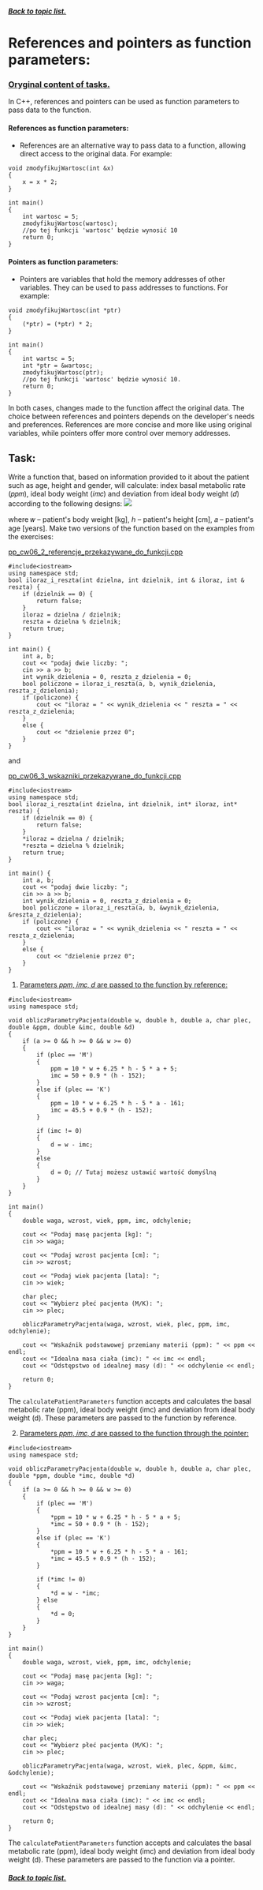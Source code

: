 ##### [Back to topic list.](/first_semester_C++/first_semester_C++.md)
# References and pointers as function parameters:
<!--
W języku C++, referencje i wskaźniki mogą być używane jako parametry funkcji w celu przekazania danych dco funkcji.
#### Referencje jako parametry funkcji:
* Referencje to alternatywny sposób przekazywania danych do funkcji, umożliwiający bezpośredni dostęp do oryginalnych danych. Na przykład:
```
void zmodyfikujWartosc(int &x)
{
    x = x * 2;
}

int main()
{
    int wartosc = 5;
    zmodyfikujWartosc(wartosc);
    //po tej funkcji 'wartosc' będzie wynosić 10
    return 0;
}
```
#### Wskaźniki jako parametry funkcji:
* Wskaźniki to zmienne, które przechowują adresy pamięci innych zmiennych. Mogą być używane do przekazywania adresów do funkcji. Na przykład:
```
void zmodyfikujWartosc(int *ptr)
{
    (*ptr) = (*ptr) * 2;
}

int main()
{
    int wartsc = 5;
    int *ptr = &wartosc;
    zmodyfikujWartosc(ptr);
    //po tej funkcji 'wartosc' będzie wynosić 10.
    return 0;
}
```
W obu przypadkach, zmiany wprowadzone w funkcji mają wpływ na oryginalne dane. Wybór między referencjami a wskaźnikami zależy od potrzeb i preferancji programisty. Referencje są bardziej zwięzłe i bardziej przypominają korzystamie z oryginalnych zmiennych, podczas gdy wskaźniki oferują większą kontrolę nad adresami pamięci.
-->
### [Oryginal content of tasks.](/first_semester_C++/19_11_23/pp%20cw06%20referencje%20i%20wskazniki.pdf)
In C++, references and pointers can be used as function parameters to pass data to the function.
#### References as function parameters:
* References are an alternative way to pass data to a function, allowing direct access to the original data. For example:
```
void zmodyfikujWartosc(int &x)
{
    x = x * 2;
}

int main()
{
    int wartosc = 5;
    zmodyfikujWartosc(wartosc);
    //po tej funkcji 'wartosc' będzie wynosić 10
    return 0;
}
```
#### Pointers as function parameters:
* Pointers are variables that hold the memory addresses of other variables. They can be used to pass addresses to functions. For example:
```
void zmodyfikujWartosc(int *ptr)
{
    (*ptr) = (*ptr) * 2;
}

int main()
{
    int wartsc = 5;
    int *ptr = &wartosc;
    zmodyfikujWartosc(ptr);
    //po tej funkcji 'wartosc' będzie wynosić 10.
    return 0;
}
```
In both cases, changes made to the function affect the original data. The choice between references and pointers depends on the developer's needs and preferences. References are more concise and more like using original variables, while pointers offer more control over memory addresses.
## Task:
Write a function that, based on information provided to it about the patient such as age, height and gender, will calculate: index
basal metabolic rate (𝑝𝑝𝑚), ideal body weight (𝑖𝑚𝑐) and deviation from ideal body weight (𝑑) according to
the following designs:
![](/first_semester_C++/19_11_23/task1_cw06_description.png)

where 𝑤 – patient's body weight [kg], ℎ – patient's height [cm], 𝑎 – patient's age [years].
Make two versions of the function based on the examples from the exercises:

[pp_cw06_2_referencje_przekazywane_do_funkcji.cpp](/first_semester_C++/19_11_23/pp_cw06_2_referencje_przekazywane_do_funkcji.cpp) 
```
#include<iostream>
using namespace std;
bool iloraz_i_reszta(int dzielna, int dzielnik, int & iloraz, int & reszta) {
	if (dzielnik == 0) {
		return false;
	}
	iloraz = dzielna / dzielnik;
	reszta = dzielna % dzielnik;
	return true;
}

int main() {
	int a, b;
	cout << "podaj dwie liczby: ";
	cin >> a >> b;
	int wynik_dzielenia = 0, reszta_z_dzielenia = 0;
	bool policzone = iloraz_i_reszta(a, b, wynik_dzielenia, reszta_z_dzielenia);
	if (policzone) {
		cout << "iloraz = " << wynik_dzielenia << " reszta = " << reszta_z_dzielenia;
	}
	else {
		cout << "dzielenie przez 0";
	}
}
```
and 

[pp_cw06_3_wskazniki_przekazywane_do_funkcji.cpp](/first_semester_C++/19_11_23/pp_cw06_3_wskaźniki_przekazywane_do_funkcji.cpp)
```
#include<iostream>
using namespace std;
bool iloraz_i_reszta(int dzielna, int dzielnik, int* iloraz, int* reszta) {
	if (dzielnik == 0) {
		return false;
	}
	*iloraz = dzielna / dzielnik;
	*reszta = dzielna % dzielnik;
	return true;
}

int main() {
	int a, b;
	cout << "podaj dwie liczby: ";
	cin >> a >> b;
	int wynik_dzielenia = 0, reszta_z_dzielenia = 0;
	bool policzone = iloraz_i_reszta(a, b, &wynik_dzielenia, &reszta_z_dzielenia);
	if (policzone) {
		cout << "iloraz = " << wynik_dzielenia << " reszta = " << reszta_z_dzielenia;
	}
	else {
		cout << "dzielenie przez 0";
	}
}
```
1. [Parameters 𝑝𝑝𝑚, 𝑖𝑚𝑐, 𝑑 are passed to the function by reference:]()
```
#include<iostream>
using namespace std;

void obliczParametryPacjenta(double w, double h, double a, char plec, double &ppm, double &imc, double &d) 
{
    if (a >= 0 && h >= 0 && w >= 0) 
    {
        if (plec == 'M') 
        {
            ppm = 10 * w + 6.25 * h - 5 * a + 5;
            imc = 50 + 0.9 * (h - 152);
        }
        else if (plec == 'K') 
        {
            ppm = 10 * w + 6.25 * h - 5 * a - 161;
            imc = 45.5 + 0.9 * (h - 152);
        }

        if (imc != 0) 
        {
            d = w - imc;
        } 
        else 
        {
            d = 0; // Tutaj możesz ustawić wartość domyślną
        }
    }
}

int main() 
{
    double waga, wzrost, wiek, ppm, imc, odchylenie;

    cout << "Podaj masę pacjenta [kg]: ";
    cin >> waga;

    cout << "Podaj wzrost pacjenta [cm]: ";
    cin >> wzrost;

    cout << "Podaj wiek pacjenta [lata]: ";
    cin >> wiek;

    char plec;
    cout << "Wybierz płeć pacjenta (M/K): ";
    cin >> plec;

    obliczParametryPacjenta(waga, wzrost, wiek, plec, ppm, imc, odchylenie);

    cout << "Wskaźnik podstawowej przemiany materii (ppm): " << ppm << endl;
    cout << "Idealna masa ciała (imc): " << imc << endl;
    cout << "Odstępstwo od idealnej masy (d): " << odchylenie << endl;

    return 0;
}
```
<!--
Funkcja `obliczParametryPacjenta` przyjmuje parametry i oblicza wskaźnik podstawowej przemiany materii (ppm), idealną masę ciała (imc) oraz odstępstwo od idealnej masy ciała (d). Parametry te są przekazywane do funkcji przez referencję.
-->
The `calculatePatientParameters` function accepts and calculates the basal metabolic rate (ppm), ideal body weight (imc) and deviation from ideal body weight (d). These parameters are passed to the function by reference.

2. [Parameters 𝑝𝑝𝑚, 𝑖𝑚𝑐, 𝑑 are passed to the function through the pointer:](/first_semester_C++/19_11_23/task_query_2.cpp)
```
#include<iostream>
using namespace std;

void obliczParametryPacjenta(double w, double h, double a, char plec, double *ppm, double *imc, double *d) 
{
    if (a >= 0 && h >= 0 && w >= 0) 
    {
        if (plec == 'M') 
        {
            *ppm = 10 * w + 6.25 * h - 5 * a + 5;
            *imc = 50 + 0.9 * (h - 152);
        } 
        else if (plec == 'K') 
        {
            *ppm = 10 * w + 6.25 * h - 5 * a - 161;
            *imc = 45.5 + 0.9 * (h - 152);
        }

        if (*imc != 0) 
        {
            *d = w - *imc;
        } else 
        {
            *d = 0; 
        }
    }
}

int main() 
{
    double waga, wzrost, wiek, ppm, imc, odchylenie;

    cout << "Podaj masę pacjenta [kg]: ";
    cin >> waga;

    cout << "Podaj wzrost pacjenta [cm]: ";
    cin >> wzrost;

    cout << "Podaj wiek pacjenta [lata]: ";
    cin >> wiek;

    char plec;
    cout << "Wybierz płeć pacjenta (M/K): ";
    cin >> plec;

    obliczParametryPacjenta(waga, wzrost, wiek, plec, &ppm, &imc, &odchylenie);

    cout << "Wskaźnik podstawowej przemiany materii (ppm): " << ppm << endl;
    cout << "Idealna masa ciała (imc): " << imc << endl;
    cout << "Odstępstwo od idealnej masy (d): " << odchylenie << endl;

    return 0;
}
```
<!--
Funkcja `obliczParametryPacjenta` przyjmuje i oblicza wskaźnik podstawowej przemiany materii (ppm), idealną masę ciała (imc) oraz odstępstwo od idealnej masy ciała (d). Parametry te są przekazywane do funkcji przez wskaźnik.
-->
The `calculatePatientParameters` function accepts and calculates the basal metabolic rate (ppm), ideal body weight (imc) and deviation from ideal body weight (d). These parameters are passed to the function via a pointer.
##### [Back to topic list.](/first_semester_C++/first_semester_C++.md)